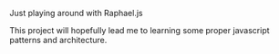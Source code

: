 Just playing around with Raphael.js

This project will hopefully lead me to learning some proper javascript patterns and architecture.
